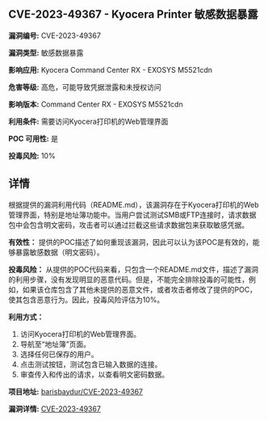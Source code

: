 ## CVE-2023-49367 - Kyocera Printer 敏感数据暴露

**漏洞编号:** CVE-2023-49367

**漏洞类型:** 敏感数据暴露

**影响应用:** Kyocera Command Center RX - EXOSYS M5521cdn

**危害等级:** 高危，可能导致凭据泄露和未授权访问

**影响版本:** Command Center RX - EXOSYS M5521cdn

**利用条件:** 需要访问Kyocera打印机的Web管理界面

**POC 可用性:** 是

**投毒风险:** 10%

## 详情

根据提供的漏洞利用代码（README.md），该漏洞存在于Kyocera打印机的Web管理界面，特别是地址簿功能中。当用户尝试测试SMB或FTP连接时，请求数据包中会包含明文密码，攻击者可以通过拦截这些请求数据包来获取敏感凭据。

**有效性：**
提供的POC描述了如何重现该漏洞，因此可以认为该POC是有效的，能够暴露敏感数据（明文密码）。

**投毒风险：**
从提供的POC代码来看，只包含一个README.md文件，描述了漏洞的利用步骤，没有发现明显的恶意代码。但是，不能完全排除投毒的可能性，例如，如果该仓库包含了其他未提供的恶意文件，或者攻击者修改了提供的POC，使其包含恶意行为。因此，投毒风险评估为10%。

**利用方式：**
1.  访问Kyocera打印机的Web管理界面。
2.  导航至“地址簿”页面。
3.  选择任何已保存的用户。
4.  点击测试按钮，测试包含已输入数据的连接。
5.  审查传入和传出的请求，以查看明文密码数据。

**项目地址:** [barisbaydur/CVE-2023-49367](https://github.com/barisbaydur/CVE-2023-49367)

**漏洞详情:** [CVE-2023-49367](https://nvd.nist.gov/vuln/detail/CVE-2023-49367)